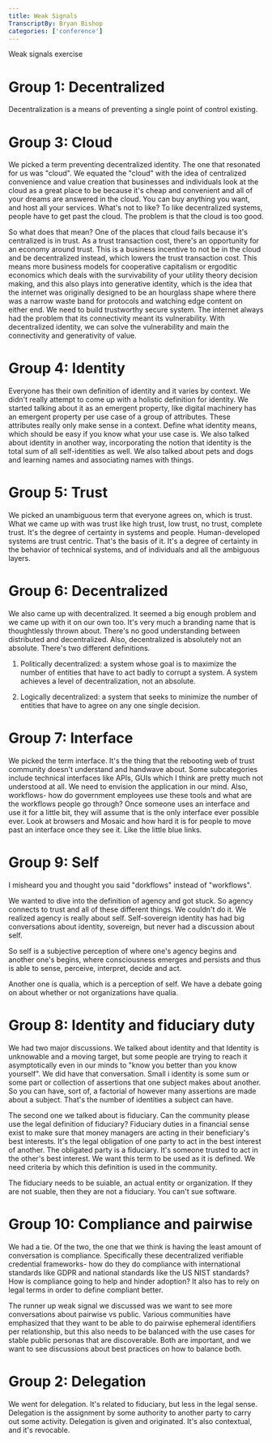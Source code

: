 ```yaml
---
title: Weak Signals
TranscriptBy: Bryan Bishop
categories: ['conference']
---
```


Weak signals exercise

# Group 1: Decentralized

Decentralization is a means of preventing a single point of control existing.

# Group 3: Cloud

We picked a term preventing decentralized identity. The one that resonated for us was "cloud". We equated the "cloud" with the idea of centralized convenience and value creation that businesses and individuals look at the cloud as a great place to be because it's cheap and convenient and all of your dreams are answered in the cloud. You can buy anything you want, and host all your services. What's not to like? To like decentralized systems, people have to get past the cloud. The problem is that the cloud is too good.

So what does that mean? One of the places that cloud fails because it's centralized is in trust. As a trust transaction cost, there's an opportunity for an economy around trust. This is a business incentive to not be in the cloud and be decentralized instead, which lowers the trust transaction cost. This means more business models for cooperative capitalism or ergoditic economics which deals with the survivability of your utility theory decision making, and this also plays into generative identity, which is the idea that the internet was originally designed to be an hourglass shape where there was a narrow waste band for protocols and watching edge content on either end. We need to build trustworthy secure system. The internet always had the problem that its connectivity meant its vulnerability. With decentralized identity, we can solve the vulnerability and main the connectivity and generativity of value.

# Group 4: Identity

Everyone has their own definition of identity and it varies by context. We didn't really attempt to come up with a holistic definition for identity. We started talking about it as an emergent property, like digital machinery has an emergent property per use case of a group of attributes. These attributes really only make sense in a context. Define what identity means, which should be easy if you know what your use case is. We also talked about identity in another way, incorporating the notion that identity is the total sum of all self-identities as well. We also talked about pets and dogs and learning names and associating names with things.

# Group 5: Trust

We picked an unambiguous term that everyone agrees on, which is trust. What we came up with was trust like high trust, low trust, no trust, complete trust. It's the degree of certainty in systems and people. Human-developed systems are trust centric. That's the basis of it. It's a degree of certainty in the behavior of technical systems, and of individuals and all the ambiguous layers.

# Group 6: Decentralized

We also came up with decentralized. It seemed a big enough problem and we came up with it on our own too. It's very much a branding name that is thoughtlessly thrown about. There's no good understanding between distributed and decentralized. Also, decentralized is absolutely not an absolute. There's two different definitions.

1) Politically decentralized: a system whose goal is to maximize the number of entities that have to act badly to corrupt a system. A system achieves a level of decentralization, not an absolute.

2) Logically decentralized: a system that seeks to minimize the number of entities that have to agree on any one single decision.

# Group 7: Interface

We picked the term interface. It's the thing that the rebooting web of trust community doesn't understand and handwave about. Some subcategories include technical interfaces like APIs, GUIs which I think are pretty much not understood at all. We need to envision the application in our mind. Also, workflows- how do government employees use these tools and what are the workflows people go through? Once someone uses an interface and use it for a little bit, they will assume that is the only interface ever possible ever. Look at browsers and Mosaic and how hard it is for people to move past an interface once they see it. Like the little blue links.

# Group 9: Self

I misheard you and thought you said "dorkflows" instead of "workflows".

We wanted to dive into the definition of agency and got stuck. So agency connects to trust and all of these different things. We couldn't do it. We realized agency is really about self. Self-sovereign identity has had big conversations about identity, sovereign, but never had a discussion about self.

So self is a subjective perception of where one's agency begins and another one's begins, where consciousness emerges and persists and thus is able to sense, perceive, interpret, decide and act.

Another one is qualia, which is a perception of self. We have a debate going on about whether or not organizations have qualia.

# Group 8: Identity and fiduciary duty

We had two major discussions. We talked about identity and that Identity is unknowable and a moving target, but some people are trying to reach it asymptotically even in our minds to "know you better than you know yourself". We did have that conversation. Small i identity is some sum or some part or collection of assertions that one subject makes about another. So you can have, sort of, a factorial of however many assertions are made about a subject. That's the number of identities a subject can have.

The second one we talked about is fiduciary. Can the community please use the legal definition of fiduciary? Fiduciary duties in a financial sense exist to make sure that money managers are acting in their beneficiary's best interests. It's the legal obligation of one party to act in the best interest of another. The obligated party is a fiduciary. It's someone trusted to act in the other's best interest. We want this term to be used as it is defined. We need criteria by which this definition is used in the community.

The fiduciary needs to be suiable, an actual entity or organization. If they are not suable, then they are not a fiduciary. You can't sue software.

# Group 10: Compliance and pairwise

We had a tie. Of the two, the one that we think is having the least amount of conversation is compliance. Specifically these decentralized verifiable credential frameworks- how do they do compliance with international standards like GDPR and national standards like the US NIST standards? How is compliance going to help and hinder adoption? It also has to rely on legal terms in order to define compliant better.

The runner up weak signal we discussed was we want to see more conversations about pairwise vs public. Various communities have emphasized that they want to be able to do pairwise ephemeral identifiers per relationship, but this also needs to be balanced with the use cases for stable public personas that are discoverable. Both are important, and we want to see discussions about best practices on how to balance both.

# Group 2: Delegation

We went for delegation. It's related to fiduciary, but less in the legal sense. Delegation is the assignment by some authority to another party to carry out some activity. Delegation is given and originated. It's also contextual, and it's revocable.
